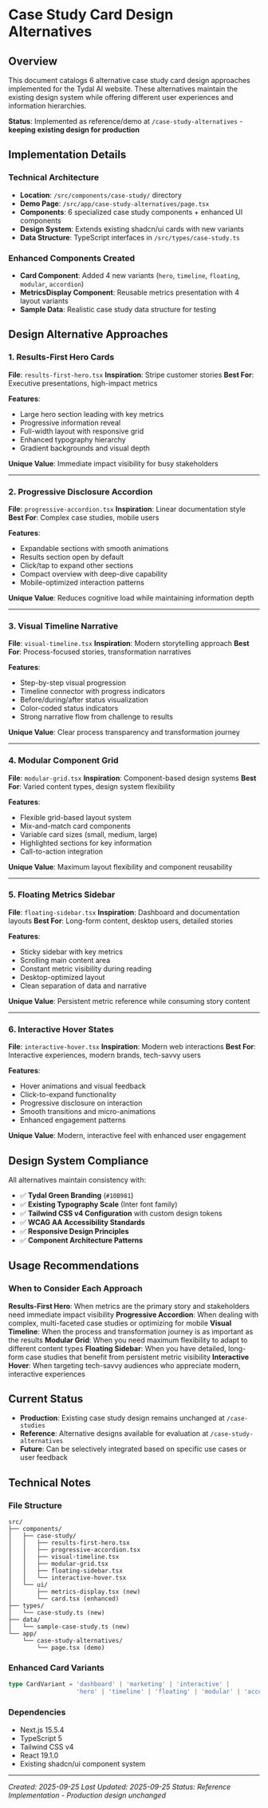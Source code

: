 # Case Study Card Design Alternatives

## Overview

This document catalogs 6 alternative case study card design approaches implemented for the Tydal AI website. These alternatives maintain the existing design system while offering different user experiences and information hierarchies.

**Status**: Implemented as reference/demo at `/case-study-alternatives` - **keeping existing design for production**

## Implementation Details

### Technical Architecture
- **Location**: `/src/components/case-study/` directory
- **Demo Page**: `/src/app/case-study-alternatives/page.tsx`
- **Components**: 6 specialized case study components + enhanced UI components
- **Design System**: Extends existing shadcn/ui cards with new variants
- **Data Structure**: TypeScript interfaces in `/src/types/case-study.ts`

### Enhanced Components Created
- **Card Component**: Added 4 new variants (`hero`, `timeline`, `floating`, `modular`, `accordion`)
- **MetricsDisplay Component**: Reusable metrics presentation with 4 layout variants
- **Sample Data**: Realistic case study data structure for testing

## Design Alternative Approaches

### 1. Results-First Hero Cards
**File**: `results-first-hero.tsx`
**Inspiration**: Stripe customer stories
**Best For**: Executive presentations, high-impact metrics

**Features**:
- Large hero section leading with key metrics
- Progressive information reveal
- Full-width layout with responsive grid
- Enhanced typography hierarchy
- Gradient backgrounds and visual depth

**Unique Value**: Immediate impact visibility for busy stakeholders

---

### 2. Progressive Disclosure Accordion
**File**: `progressive-accordion.tsx`
**Inspiration**: Linear documentation style
**Best For**: Complex case studies, mobile users

**Features**:
- Expandable sections with smooth animations
- Results section open by default
- Click/tap to expand other sections
- Compact overview with deep-dive capability
- Mobile-optimized interaction patterns

**Unique Value**: Reduces cognitive load while maintaining information depth

---

### 3. Visual Timeline Narrative
**File**: `visual-timeline.tsx`
**Inspiration**: Modern storytelling approach
**Best For**: Process-focused stories, transformation narratives

**Features**:
- Step-by-step visual progression
- Timeline connector with progress indicators
- Before/during/after status visualization
- Color-coded status indicators
- Strong narrative flow from challenge to results

**Unique Value**: Clear process transparency and transformation journey

---

### 4. Modular Component Grid
**File**: `modular-grid.tsx`
**Inspiration**: Component-based design systems
**Best For**: Varied content types, design system flexibility

**Features**:
- Flexible grid-based layout system
- Mix-and-match card components
- Variable card sizes (small, medium, large)
- Highlighted sections for key information
- Call-to-action integration

**Unique Value**: Maximum layout flexibility and component reusability

---

### 5. Floating Metrics Sidebar
**File**: `floating-sidebar.tsx`
**Inspiration**: Dashboard and documentation layouts
**Best For**: Long-form content, desktop users, detailed stories

**Features**:
- Sticky sidebar with key metrics
- Scrolling main content area
- Constant metric visibility during reading
- Desktop-optimized layout
- Clean separation of data and narrative

**Unique Value**: Persistent metric reference while consuming story content

---

### 6. Interactive Hover States
**File**: `interactive-hover.tsx`
**Inspiration**: Modern web interactions
**Best For**: Interactive experiences, modern brands, tech-savvy users

**Features**:
- Hover animations and visual feedback
- Click-to-expand functionality
- Progressive disclosure on interaction
- Smooth transitions and micro-animations
- Enhanced engagement patterns

**Unique Value**: Modern, interactive feel with enhanced user engagement

## Design System Compliance

All alternatives maintain consistency with:
- ✅ **Tydal Green Branding** (`#10B981`)
- ✅ **Existing Typography Scale** (Inter font family)
- ✅ **Tailwind CSS v4 Configuration** with custom design tokens
- ✅ **WCAG AA Accessibility Standards**
- ✅ **Responsive Design Principles**
- ✅ **Component Architecture Patterns**

## Usage Recommendations

### When to Consider Each Approach

**Results-First Hero**: When metrics are the primary story and stakeholders need immediate impact visibility
**Progressive Accordion**: When dealing with complex, multi-faceted case studies or optimizing for mobile
**Visual Timeline**: When the process and transformation journey is as important as the results
**Modular Grid**: When you need maximum flexibility to adapt to different content types
**Floating Sidebar**: When you have detailed, long-form case studies that benefit from persistent metric visibility
**Interactive Hover**: When targeting tech-savvy audiences who appreciate modern, interactive experiences

## Current Status

- **Production**: Existing case study design remains unchanged at `/case-studies`
- **Reference**: Alternative designs available for evaluation at `/case-study-alternatives`
- **Future**: Can be selectively integrated based on specific use cases or user feedback

## Technical Notes

### File Structure
```
src/
├── components/
│   ├── case-study/
│   │   ├── results-first-hero.tsx
│   │   ├── progressive-accordion.tsx
│   │   ├── visual-timeline.tsx
│   │   ├── modular-grid.tsx
│   │   ├── floating-sidebar.tsx
│   │   └── interactive-hover.tsx
│   └── ui/
│       ├── metrics-display.tsx (new)
│       └── card.tsx (enhanced)
├── types/
│   └── case-study.ts (new)
├── data/
│   └── sample-case-study.ts (new)
└── app/
    └── case-study-alternatives/
        └── page.tsx (demo)
```

### Enhanced Card Variants
```typescript
type CardVariant = 'dashboard' | 'marketing' | 'interactive' |
                   'hero' | 'timeline' | 'floating' | 'modular' | 'accordion'
```

### Dependencies
- Next.js 15.5.4
- TypeScript 5
- Tailwind CSS v4
- React 19.1.0
- Existing shadcn/ui component system

---

*Created: 2025-09-25*
*Last Updated: 2025-09-25*
*Status: Reference Implementation - Production design unchanged*